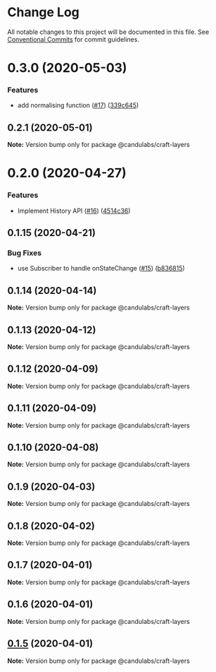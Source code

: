 # Change Log

All notable changes to this project will be documented in this file.
See [Conventional Commits](https://conventionalcommits.org) for commit guidelines.

# 0.3.0 (2020-05-03)


### Features

* add normalising function ([#17](https://github.com/prevwong/craft.js/issues/17)) ([339c645](https://github.com/prevwong/craft.js/commit/339c6456c9f67432024cdc971155a04c8c8b8777))





## 0.2.1 (2020-05-01)

**Note:** Version bump only for package @candulabs/craft-layers





# 0.2.0 (2020-04-27)


### Features

* Implement History API ([#16](https://github.com/prevwong/craft.js/issues/16)) ([4514c36](https://github.com/prevwong/craft.js/commit/4514c36cfe0037c60af68c0939b0fcc263476a93))





## 0.1.15 (2020-04-21)


### Bug Fixes

* use Subscriber to handle onStateChange ([#15](https://github.com/prevwong/craft.js/issues/15)) ([b836815](https://github.com/prevwong/craft.js/commit/b8368158b8032cfb61e36c344804ce176e3c88f1))





## 0.1.14 (2020-04-14)

**Note:** Version bump only for package @candulabs/craft-layers





## 0.1.13 (2020-04-12)

**Note:** Version bump only for package @candulabs/craft-layers





## 0.1.12 (2020-04-09)

**Note:** Version bump only for package @candulabs/craft-layers





## 0.1.11 (2020-04-09)

**Note:** Version bump only for package @candulabs/craft-layers





## 0.1.10 (2020-04-08)

**Note:** Version bump only for package @candulabs/craft-layers





## 0.1.9 (2020-04-03)

**Note:** Version bump only for package @candulabs/craft-layers





## 0.1.8 (2020-04-02)

**Note:** Version bump only for package @candulabs/craft-layers





## 0.1.7 (2020-04-01)

**Note:** Version bump only for package @candulabs/craft-layers





## 0.1.6 (2020-04-01)

**Note:** Version bump only for package @candulabs/craft-layers





## [0.1.5](https://github.com/prevwong/craft.js/compare/v0.1.0-beta.3...v0.1.5) (2020-04-01)

**Note:** Version bump only for package @candulabs/craft-layers

